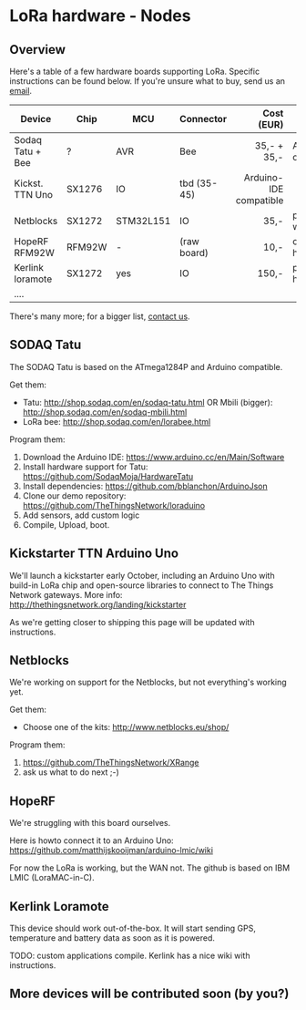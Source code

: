 # LoRa hardware - Nodes

## Overview
Here's a table of a few hardware boards supporting LoRa.
Specific instructions can be found below. If you're unsure
what to buy, send us an [email](Contact).

| Device            | Chip   | MCU       | Connector   | Cost (EUR)   | Comments                   |
| ----------------- | ------ | --------- | ----------- | ------------:| -------------------------- |
| Sodaq Tatu + Bee  | ?      | AVR       | Bee         | 35,- + 35,-  | Arduino-IDE compatible     |
| Kickst. TTN Uno   | SX1276             | IO          | tbd (35-45)  | Arduino-IDE compatible
| Netblocks         | SX1272 | STM32L151 | IO          | 35,-         | program with ST-link       |
| HopeRF RFM92W     | RFM92W | -         | (raw board) | 10,-         | cheap but hard             |
| Kerlink loramote  | SX1272 | yes       | IO          | 150,-        | professional; has GPS      |
| ....              |        |           |             |              |                            |

There's many more; for a bigger list, [contact us](Contact).

## SODAQ Tatu
The SODAQ Tatu is based on the ATmega1284P and Arduino compatible.

Get them:

* Tatu: http://shop.sodaq.com/en/sodaq-tatu.html
  OR Mbili (bigger): http://shop.sodaq.com/en/sodaq-mbili.html
* LoRa bee: http://shop.sodaq.com/en/lorabee.html

Program them:

1. Download the Arduino IDE: https://www.arduino.cc/en/Main/Software
2. Install hardware support for Tatu: https://github.com/SodaqMoja/HardwareTatu
3. Install dependencies: https://github.com/bblanchon/ArduinoJson
4. Clone our demo repository: https://github.com/TheThingsNetwork/loraduino
5. Add sensors, add custom logic
6. Compile, Upload, boot.


## Kickstarter TTN Arduino Uno
We'll launch a kickstarter early October, including an Arduino Uno with build-in
LoRa chip and open-source libraries to connect to The Things Network gateways.
More info: http://thethingsnetwork.org/landing/kickstarter

As we're getting closer to shipping this page will be updated with instructions.


## Netblocks
We're working on support for the Netblocks, but not everything's working yet.

Get them:

* Choose one of the kits: http://www.netblocks.eu/shop/

Program them:

1. https://github.com/TheThingsNetwork/XRange
2. ask us what to do next ;-)




## HopeRF
We're struggling with this board ourselves.

Here is howto connect it to an Arduino Uno: https://github.com/matthijskooijman/arduino-lmic/wiki

For now the LoRa is working, but the WAN not. The github is based on IBM LMIC (LoraMAC-in-C).

## Kerlink Loramote
This device should work out-of-the-box. It will start sending GPS, temperature and battery data as soon as it is powered.

TODO: custom applications compile. Kerlink has a nice wiki with instructions.


## More devices will be contributed soon (by you?)

